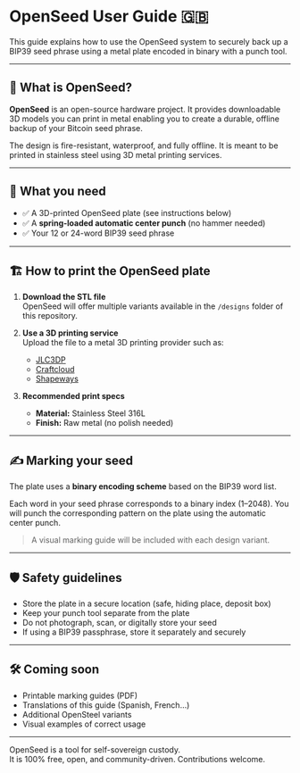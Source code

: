 # OpenSeed User Guide 🇬🇧

This guide explains how to use the OpenSeed system to securely back up a BIP39 seed phrase using a metal plate encoded in binary with a punch tool.

---

## 🧱 What is OpenSeed?

**OpenSeed** is an open-source hardware project. It provides downloadable 3D models you can print in metal enabling you to create a durable, offline backup of your Bitcoin seed phrase.

The design is fire-resistant, waterproof, and fully offline. It is meant to be printed in stainless steel using 3D metal printing services.

---

## 🔧 What you need

- ✅ A 3D-printed OpenSeed plate (see instructions below)
- ✅ A **spring-loaded automatic center punch** (no hammer needed)
- ✅ Your 12 or 24-word BIP39 seed phrase

---

## 🏗️ How to print the OpenSeed plate

1. **Download the STL file**  
   OpenSeed will offer multiple variants  available in the `/designs` folder of this repository.

2. **Use a 3D printing service**  
   Upload the file to a metal 3D printing provider such as:
   - [JLC3DP](https://jlc3dp.com/)
   - [Craftcloud](https://craftcloud3d.com/)
   - [Shapeways](https://www.shapeways.com/)

3. **Recommended print specs**
   - **Material:** Stainless Steel 316L
   - **Finish:** Raw metal (no polish needed)

---

## ✍️ Marking your seed

The plate uses a **binary encoding scheme** based on the BIP39 word list.

Each word in your seed phrase corresponds to a binary index (1–2048). You will punch the corresponding pattern on the plate using the automatic center punch.

> A visual marking guide will be included with each design variant.

---

## 🛡️ Safety guidelines

- Store the plate in a secure location (safe, hiding place, deposit box)
- Keep your punch tool separate from the plate
- Do not photograph, scan, or digitally store your seed
- If using a BIP39 passphrase, store it separately and securely

---

## 🛠️ Coming soon

- Printable marking guides (PDF)
- Translations of this guide (Spanish, French…)
- Additional OpenSteel variants
- Visual examples of correct usage

---

OpenSeed is a tool for self-sovereign custody.  
It is 100% free, open, and community-driven. Contributions welcome.
